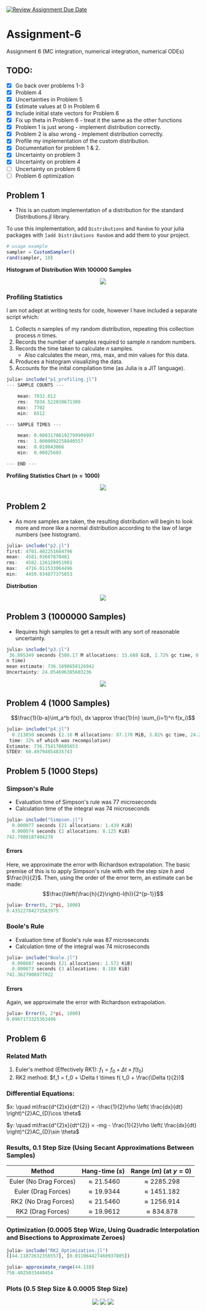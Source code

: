 [![Review Assignment Due Date](https://classroom.github.com/assets/deadline-readme-button-24ddc0f5d75046c5622901739e7c5dd533143b0c8e959d652212380cedb1ea36.svg)](https://classroom.github.com/a/O-RUJ5Ek)

# Assignment-6

Assignment 6 (MC integration, numerical integration, numerical ODEs)

## TODO:

- [x] Go back over problems 1-3
- [x] Problem 4
- [x] Uncertainties in Problem 5
- [x] Estimate values at 0 in Problem 6
- [x] Include initial state vectors for Problem 6
- [x] Fix up theta in Problem 6 - treat it the same as the other functions
- [x] Problem 1 is just wrong - implement distribution correctly.
- [x] Problem 2 is also wrong - implement distribution correctly.
- [x] Profile my implementation of the custom distribution. 
- [x] Documentation for problem 1 & 2.
- [x] Uncertainty on problem 3
- [x] Uncertainty on problem 4
- [ ] Uncertainty on problem 6
- [ ] Problem 6 optimization

## Problem 1

- This is an custom implementation of a distribution for the standard Distributions.jl library.

To use this implementation, add `Distributions` and `Random` to your julia packages with `]add Distributions Random` and add them to your project.

```julia
# usage example
sampler = CustomSampler()
rand(sampler, 10)
```

**Histogram of Distribution With 100000 Samples**
<p align="center">
<img src="https://github.com/phsx315-sp23/assignment-6-Mamba-Grant/blob/main/assets/CustomDistribution.png" />
</p>

### Profiling Statistics

I am not adept at writing tests for code, however I have included a separate script which:
1. Collects $n$ samples of my random distribution, repeating this collection process $n$ times.
2. Records the number of samples required to sample $n$ random numbers.
3. Records the time taken to calculate $n$ samples.
    - Also calculates the mean, rms, max, and min values for this data.
4. Produces a histogram visualizing the data.
5. Accounts for the inital compilation time (as Julia is a JIT language).


```julia
julia> include("p1_profiling.jl")
--- SAMPLE COUNTS ---

    mean: 7032.012
    rms:  7034.522030671309
    max:  7702
    min:  6512

--- SAMPLE TIMES ---

    mean: 0.00031706192799999997
    rms:  1.0000002258840557
    max:  0.019043066
    min:  0.00025603

--- END ---
```

**Profiling Statistics Chart** $\mathbf{(n=1000)}$

<p align="center">
<img src="https://github.com/phsx315-sp23/assignment-6-Mamba-Grant/blob/main/assets/p1_profile.png" />
</p>

## Problem 2

- As more samples are taken, the resulting distribution will begin to look more and more like a normal distribution according to the law of large numbers (see histogram).

```julia
julia> include("p2.jl")
first: 4701.402251684796
mean:  4581.93687870481
rms:   4582.126128051981
max:   4716.011533064496
min:   4459.934877375053
```

**Distribution**
<p align="center">
<img src="https://github.com/phsx315-sp23/assignment-6-Mamba-Grant/blob/main/assets/FortuneDist.png" />
</p>

## Problem 3 (1000000 Samples)

- Requires high samples to get a result with any sort of reasonable uncertainty.

```julia
julia> include("p3.jl")
 36.895349 seconds (500.17 M allocations: 15.688 GiB, 2.72% gc time, 0.35% compilatio
n time)
mean estimate: 736.1698650126942
Uncertainty: 24.054696385603236
```

<p align="center">
<img src="https://github.com/phsx315-sp23/assignment-6-Mamba-Grant/blob/main/assets/MCHitMiss.png" />
</p>

## Problem 4 (1000 Samples)

$$\frac{1}{b-a}\int_a^b f(x)\, dx \approx \frac{1}{n} \sum_{i=1}^n f(x_i)$$

```julia
julia> include("p4.jl")
  0.213850 seconds (2.16 M allocations: 87.170 MiB, 3.81% gc time, 24.20% compilation
 time: 32% of which was recompilation)
Estimate: 736.754170605653
STDEV: 60.49794854835743

```


## Problem 5 (1000 Steps)
### Simpson's Rule

- Evaluation time of Simpson's rule was 77 microseconds
- Calculation time of the integral was 74 microseconds

```julia
julia> include("Simpson.jl")
  0.000077 seconds (21 allocations: 1.439 KiB)
  0.000074 seconds (2 allocations: 8.125 KiB)
742.7980187404278
```

#### Errors

Here, we approximate the error with Richardson extrapolation. The basic premise of this is to apply Simpson's rule with with the step size $h$ and $\frac{h}{2}$. Then, using the order of the error term, an estimate can be made:
$$\frac{I\left(\frac{h}{2}\right)-I(h)}{2^{p-1}}$$

```julia
julia> Error(0, 2*pi, 1000)
0.43522784272583975
```

### Boole's Rule

- Evaluation time of Boole's rule was 87 microseconds
- Calculation time of the integral was 74 microseconds

```julia
julia> include("Boole.jl")
  0.000087 seconds (21 allocations: 1.572 KiB)
  0.000073 seconds (3 allocations: 8.188 KiB)
742.3627908977022
```

#### Errors

Again, we approximate the error with Richardson extrapolation.

```julia
julia> Error(0, 2*pi, 1000)
0.0967173325363496
```

## Problem 6
### Related Math

1. Euler's method (Effectively RK1): $f_1 = f_0 + \Delta t \times f(t_0)$
2. RK2 method: $f_1 = f_0 + \Delta t \times f( t_0 + \frac{\Delta t}{2})$

### Differential Equations:
$x: \quad m\frac{d^{2}x}{dt^{2}} = -\frac{1}{2}\rho \left( \frac{dx}{dt} \right)^{2}AC_{D}\cos \theta$

$y: \quad m\frac{d^{2}x}{dt^{2}} = -mg - \frac{1}{2}\rho \left( \frac{dx}{dt} \right)^{2}AC_{D}\sin \theta$


### Results, 0.1 Step Size (Using Secant Approximations Between Samples)

| Method                 | Hang-time ($s$)   | Range ($m$) (at $y=0$) |
|:----------------------:|:-----------------:|:----------------------:|
| Euler (No Drag Forces) | $\approx 21.5460$ |   $\approx 2285.298$   |
| Euler (Drag Forces) | $\approx 19.9344$ |   $\approx 1451.182$   |
| RK2 (No Drag Forces)   | $\approx 21.5460$ |   $\approx 1256.914$   |
| RK2 (Drag Forces)      | $\approx 19.9612$ |   $\approx 834.878$    |


### Optimization (0.0005 Step Wize, Using Quadradic Interpolation and Bisections to Approximate Zeroes)
```julia
julia> include("RK2_Optimization.jl")
([44.11872632356557], [0.011064427460937805])

julia> approximate_range(44.118)
758.4025033449454
```

### Plots (0.5 Step Size & 0.0005 Step Size)

<p align="center">
<img src="https://github.com/phsx315-sp23/assignment-6-Mamba-Grant/blob/main/assets/Euler.png" />
<img src="https://github.com/phsx315-sp23/assignment-6-Mamba-Grant/blob/main/assets/RK2.png" />
<img src="https://github.com/phsx315-sp23/assignment-6-Mamba-Grant/blob/main/assets/RK2_Multiplot.png" />
</p>
